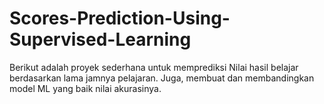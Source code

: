 # Scores-Prediction-Using-Supervised-Learning
Berikut adalah proyek sederhana untuk memprediksi Nilai hasil belajar berdasarkan lama jamnya pelajaran. Juga, membuat dan membandingkan model ML yang baik nilai akurasinya.
